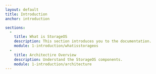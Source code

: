 ```yaml
---
layout: default
title: Introduction
anchor: introduction

sections:
  -
    title: What is StorageOS
    description: This section introduces you to the documentation.
    module: 1-introduction/whatisstorageos
  -
    title: Architectire Overview
    description: Understand the StorageOS components.
    module: 1-introduction/architecture
---
```

